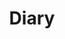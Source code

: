 ---
layout: post
category: etc
title: Diary
description: >
  내 일기
related_posts:
  - 
addons:
  - related
  - comments
list: true
---
